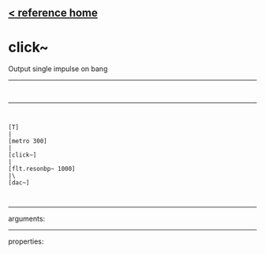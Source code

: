 [< reference home](index.html)
---

# click~


Output single impulse on bang

---

<br>


---


```


[T]
|
[metro 300]
|
[click~]
|
[flt.resonbp~ 1000]
|\    
[dac~]

            
```

---
arguments:


---
properties:


